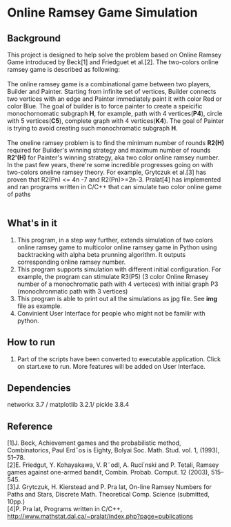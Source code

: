 # Online Ramsey Game Simulation</br>
## Background</br>
This project is designed to help solve the problem based on Online Ramsey Game introduced by Beck[1] and Friedguet et al.[2]. The two-colors online ramsey game is described as following: </br></br>
The online ramsey game is a combinational game between two players, Builder and Painter. Starting from infinite set of vertices, Builder connects two vertices with an edge and Painter immediately paint it with color Red or color Blue. The goal of builder is to force painter to create a speicific monochornomatic subgraph **H**, for example, path with 4 vertices(**P4**), circle with 5 vertices(**C5**), complete graph with 4 vertices(**K4**). The goal of Painter is trying to avoid creating such monochromatic subgraph **H**.</br></br>
The oneline ramsey problem is to find the minimum number of rounds **R2(H)** required for Builder's winning strategy and maximum number of rounds **R2'(H)** for Painter's winning strategy, aka two color online ramsey number. In the past few years, there're some incredible progresses going on with two-colors oneline ramsey theory. For example, Grytczuk et al.[3] has proven that R2(Pn) <= 4n -7 and R2(Pn)>=2n-3. Pralat[4] has implemented and ran programs written in C/C++ that can simulate two color online game of paths</br></br>
## What's in it
1. This program, in a step way further, extends simulation of two colors online ramsey game to multicolor online ramsey game in Python using backtracking with alpha beta prunning algorithm. It outputs corresponding online ramsey number.</br>
2. This program supports simulation with different initial configuration. For example, the program can stimulate R3(P5) (3 color Online Rmasey number of a monochromatic path with 4 verteces) with initial graph P3 (monochronmatic path with 3 vertices)</b4>
3. This program is able to print out all the simulations as jpg file. See **img** file as example. 
3. Convinient User Interface for people who might not be familir with python. 
## How to run
1. Part of the scripts have been converted to executable application. Click on start.exe to run. More features will be added on User Interface.
## Dependencies
networkx 3.7 / matplotlib 3.2.1/ pickle 3.8.4 
## Reference
[1]J. Beck, Achievement games and the probabilistic method, Combinatorics, Paul Erd˝os is Eighty, Bolyai Soc. Math. Stud. vol. 1, (1993), 51–78. </br>
[2]E. Friedgut, Y. Kohayakawa, V. R¨odl, A. Ruci´nski and P. Tetali, Ramsey games against one-armed bandit, Combin. Probab. Comput. 12 (2003), 515–545. </br>
[3]J. Grytczuk, H. Kierstead and P. Pra lat, On-line Ramsey Numbers for Paths and Stars, Discrete Math. Theoretical Comp. Science (submitted, 10pp.) </br>
[4]P. Pra lat, Programs written in C/C++, http://www.mathstat.dal.ca/~pralat/index.php?page=publications </br>
